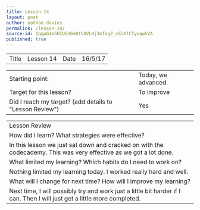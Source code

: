 ```yaml
---
title: Lesson 14
layout: post
author: nathan.davies
permalink: /lesson-14/
source-id: 1qqaG4m5UIUGh6m8tCAVLHj3mTogJ_cSlXfCTyxgwhVA
published: true
---
```

<table>
  <tr>
    <td>Title</td>
    <td>Lesson 14</td>
    <td>Date</td>
    <td>16/5/17</td>
  </tr>
</table>


<table>
  <tr>
    <td>Starting point:</td>
    <td>Today, we advanced.</td>
  </tr>
  <tr>
    <td>Target for this lesson?</td>
    <td>To improve</td>
  </tr>
  <tr>
    <td>Did I reach my target? 
(add details to "Lesson Review")</td>
    <td> Yes</td>
  </tr>
</table>


<table>
  <tr>
    <td>Lesson Review</td>
  </tr>
  <tr>
    <td>How did I learn? What strategies were effective? </td>
  </tr>
  <tr>
    <td>In this lesson we just sat down and cracked on with the codecademy. This was very effective as we got a lot done.</td>
  </tr>
  <tr>
    <td>What limited my learning? Which habits do I need to work on? </td>
  </tr>
  <tr>
    <td>Nothing limited my learning today. I worked really hard and well.</td>
  </tr>
  <tr>
    <td>What will I change for next time? How will I improve my learning?</td>
  </tr>
  <tr>
    <td>Next time, I will possibly try and work just a little bit harder if I can. Then I will just get a little more completed.</td>
  </tr>
</table>


